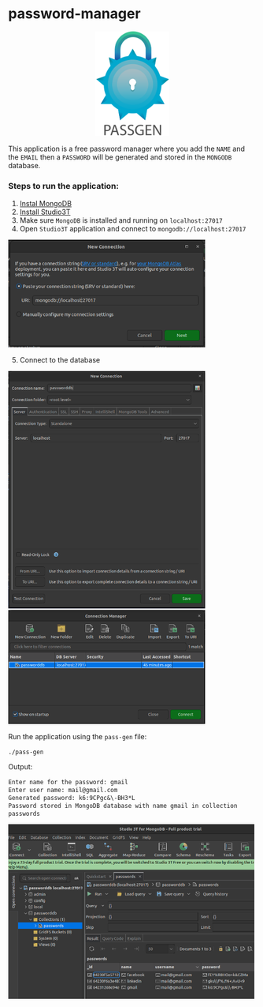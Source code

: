 # password-manager

<p align="center">
  <img src="imgs/logo.png" style="max-width: 150px">
</p>

This application is a free password manager where you add the `NAME` and the `EMAIL` then a `PASSWORD` will be generated and stored in the `MONGODB` database.

### Steps to run the application:

 1. [Instal MongoDB](https://www.mongodb.com/docs/manual/tutorial/install-mongodb-on-ubuntu/)
 2. [Install Studio3T](https://studio3t.com/knowledge-base/articles/installation/)
 3. Make sure `MongoDB` is installed and running on `localhost:27017`
 4. Open `Studio3T` application and connect to `mongodb://localhost:27017`

 <img src="imgs/1.png" width="400px">

 5. Connect to the database

  <img src="imgs/2.png" width="400px">
  <img src="imgs/3.png" width="400px">

Run the application using the `pass-gen` file:
```
./pass-gen
```

Output:
```
Enter name for the password: gmail
Enter user name: mail@gmail.com
Generated password: k6:9CPgc&\-BH3*L
Password stored in MongoDB database with name gmail in collection passwords
```

<img src="imgs/4.png" width="500px">
